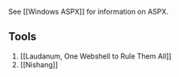 
See [[Windows ASPX]] for information on ASPX.

## Tools

1. [[Laudanum, One Webshell to Rule Them All]]
2. [[Nishang]]